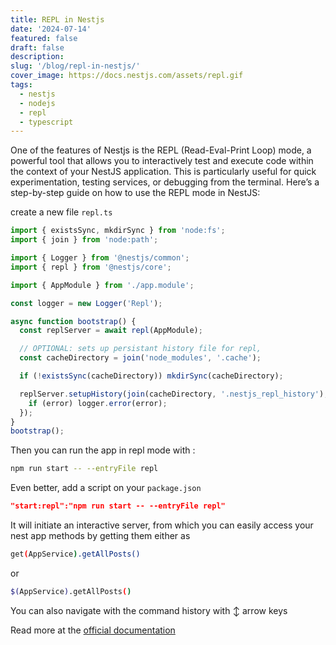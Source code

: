 ```yaml
---
title: REPL in Nestjs
date: '2024-07-14'
featured: false
draft: false
description:
slug: '/blog/repl-in-nestjs/'
cover_image: https://docs.nestjs.com/assets/repl.gif
tags:
  - nestjs
  - nodejs
  - repl
  - typescript
---
```


One of the features of Nestjs is the REPL (Read-Eval-Print Loop) mode, a powerful tool that allows you to interactively test and execute code within the context of your NestJS application. This is particularly useful for quick experimentation, testing services, or debugging from the terminal. Here’s a step-by-step guide on how to use the REPL mode in NestJS:

create a new file `repl.ts`

```ts
import { existsSync, mkdirSync } from 'node:fs';
import { join } from 'node:path';

import { Logger } from '@nestjs/common';
import { repl } from '@nestjs/core';

import { AppModule } from './app.module';

const logger = new Logger('Repl');

async function bootstrap() {
  const replServer = await repl(AppModule);

  // OPTIONAL: sets up persistant history file for repl,
  const cacheDirectory = join('node_modules', '.cache');

  if (!existsSync(cacheDirectory)) mkdirSync(cacheDirectory);

  replServer.setupHistory(join(cacheDirectory, '.nestjs_repl_history'), error => {
    if (error) logger.error(error);
  });
}
bootstrap();
```

Then you can run the app in repl mode with :

```sh
npm run start -- --entryFile repl
```

Even better, add a script on your `package.json`

```json
"start:repl":"npm run start -- --entryFile repl"
```

It will initiate an interactive server, from which you can easily access your nest app methods by getting them either as

```sh
get(AppService).getAllPosts()
```

or

```sh
$(AppService).getAllPosts()
```

You can also navigate with the command history with ↕️ arrow keys

Read more at the [official documentation](https://docs.nestjs.com/recipes/repl)
